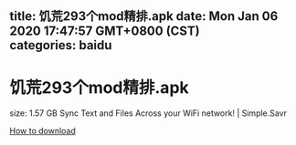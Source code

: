 
title: 饥荒293个mod精排.apk
date: Mon Jan 06 2020 17:47:57 GMT+0800 (CST)    
categories: baidu
---

# 饥荒293个mod精排.apk
size: 1.57 GB
 Sync Text and Files Across your WiFi network! | Simple.Savr
 

[How to download](https://bpcam.bemobtrk.com/go/2ceec3aa-1ca2-46d6-b9ff-aaa5c184517c?jno=2470)